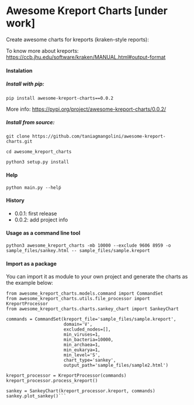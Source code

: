 # Awesome Kreport Charts [under work]

Create awesome charts for kreports (kraken-style reports):

To know more about kreports: https://ccb.jhu.edu/software/kraken/MANUAL.html#output-format


#### Instalation

##### Install with pip:

```pip install awesome-kreport-charts==0.0.2```

More info: https://pypi.org/project/awesome-kreport-charts/0.0.2/

##### Install from source:

```git clone https://github.com/taniagmangolini/awesome-kreport-charts.git```

```cd awesome_kreport_charts```

```python3 setup.py install```


#### Help

```python main.py --helṕ```


#### History

* 0.0.1: first release
* 0.0.2: add project info


#### Usage as a command line tool

```python3 awesome_kreport_charts -mb 10000 --exclude 9606 8959 -o sample_files/sankey.html -- sample_files/sample.kreport```

#### Import as a package

You can import it as module to your own project and generate the charts as the example below:

```
from awesome_kreport_charts.models.command import CommandSet
from awesome_kreport_charts.utils.file_processor import KreportProcessor
from awesome_kreport_charts.charts.sankey_chart import SankeyChart

commands = CommandSet(kreport_file='sample_files/sample.kreport',
                      domain='V',
                      excluded_nodes=[],
                      min_viruses=1,
                      min_bacteria=10000,
                      min_archaea=1,
                      min_eukarya=1,
                      min_level='S',
                      chart_type='sankey',
                      output_path='sample_files/sample2.html')

kreport_processor = KreportProcessor(commands)
kreport_processor.process_kreport()

sankey = SankeyChart(kreport_processor.kreport, commands)
sankey.plot_sankey()```

